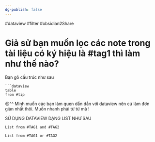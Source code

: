 ```yaml
---
dg-publish: false
---
```


#dataview #filter #obsidian2Share 

# Giả sử bạn muốn lọc các note trong tài liệu có ký hiệu là #tag1 thì làm như thế nào?

Bạn gõ cấu trúc như sau
 
```
```dataview
table
from #tip
```



😍^^ Mình muốn các bạn làm quen dần dần với dataview nên cứ làm đơn giản nhất thôi. Muốn nhanh phải từ từ mà !

SỬ DỤNG DATAVIEW DẠNG LIST NHƯ SAU

```dataview
List from #TAG1 and #TAG2
```

```dataview
List from #TAG1 or #TAG2
```